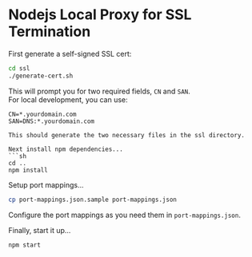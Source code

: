 Nodejs Local Proxy for SSL Termination
======================================
First generate a self-signed SSL cert:
```sh
cd ssl
./generate-cert.sh
```
This will prompt you for two required fields, ```CN``` and ```SAN```.  
For local development, you can use:
```
CN=*.yourdomain.com
SAN=DNS:*.yourdomain.com

This should generate the two necessary files in the ssl directory.

Next install npm dependencies...
```sh
cd ..
npm install
```

Setup port mappings...
```sh
cp port-mappings.json.sample port-mappings.json
```

Configure the port mappings as you need them in ```port-mappings.json```.

Finally, start it up...  
```
npm start
```
